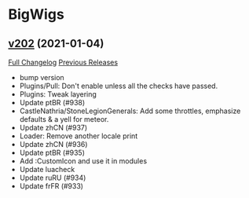 # BigWigs

## [v202](https://github.com/BigWigsMods/BigWigs/tree/v202) (2021-01-04)
[Full Changelog](https://github.com/BigWigsMods/BigWigs/compare/v201.2...v202) [Previous Releases](https://github.com/BigWigsMods/BigWigs/releases)

- bump version  
- Plugins/Pull: Don't enable unless all the checks have passed.  
- Plugins: Tweak layering  
- Update ptBR (#938)  
- CastleNathria/StoneLegionGenerals: Add some throttles, emphasize defaults & a yell for meteor.  
- Update zhCN (#937)  
- Loader: Remove another locale print  
- Update zhCN (#936)  
- Update ptBR (#935)  
- Add :CustomIcon and use it in modules  
- Update luacheck  
- Update ruRU (#934)  
- Update frFR (#933)  
